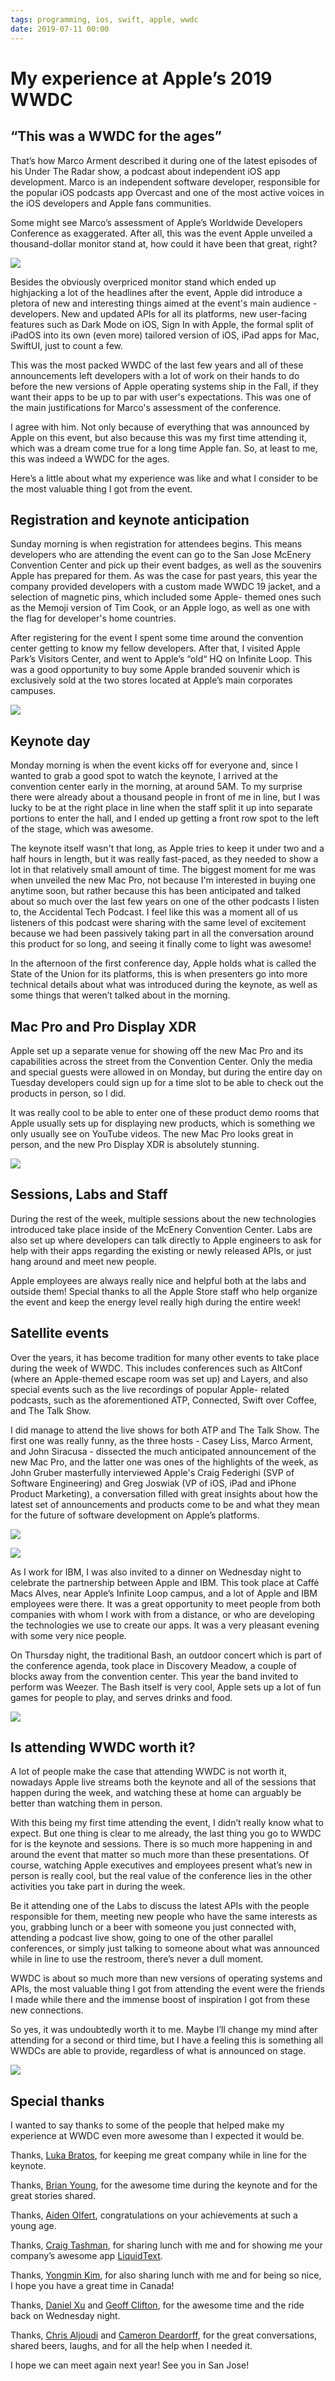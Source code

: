```yaml
---
tags: programming, ios, swift, apple, wwdc
date: 2019-07-11 00:00
---
```


# My experience at Apple’s 2019 WWDC

## “This was a WWDC for the ages”

That’s how Marco Arment described it during one of the latest episodes of his Under The Radar show, a podcast about independent iOS app development. Marco is an independent software developer, responsible for the popular iOS podcasts app Overcast and one of the most active voices in the iOS developers and Apple fans communities.

Some might see Marco’s assessment of Apple’s Worldwide Developers Conference as exaggerated. After all, this was the event Apple unveiled a thousand-dollar monitor stand at, how could it have been that great, right?

![](/images/20190711-pro-display-xdr-stand.jpg)

Besides the obviously overpriced monitor stand which ended up highjacking a lot of the headlines after the event, Apple did introduce a pletora of new and interesting things aimed at the event's main audience - developers. New and updated APIs for all its platforms, new user-facing features such as Dark Mode on iOS, Sign In with Apple, the formal split of iPadOS into its own (even more) tailored version of iOS, iPad apps for Mac, SwiftUI, just to count a few.

This was the most packed WWDC of the last few years and all of these announcements left developers with a lot of work on their hands to do before the new versions of Apple operating systems ship in the Fall, if they want their apps to be up to par with user's expectations. This was one of the main justifications for Marco's assessment of the conference.

I agree with him. Not only because of everything that was announced by Apple on this event, but also because this was my first time attending it, which was a dream come true for a long time Apple fan. So, at least to me, this was indeed a WWDC for the ages.

Here’s a little about what my experience was like and what I consider to be the most valuable thing I got from the event.

## Registration and keynote anticipation

Sunday morning is when registration for attendees begins. This means developers who are attending the event can go to the San Jose McEnery Convention Center and pick up their event badges, as well as the souvenirs Apple has prepared for them. As was the case for past years, this year the company provided developers with a custom made WWDC 19 jacket, and a selection of magnetic pins, which included some Apple- themed ones such as the Memoji version of Tim Cook, or an Apple logo, as well as one with the flag for developer's home countries.

After registering for the event I spent some time around the convention center getting to know my fellow developers. After that, I visited Apple Park’s Visitors Center, and went to Apple’s “old“ HQ on Infinite Loop. This was a good opportunity to buy some Apple branded souvenir which is exclusively sold at the two stores located at Apple’s main corporates campuses.

![](/images/20190711-convention-center.jpg)

## Keynote day

Monday morning is when the event kicks off for everyone and, since I wanted to grab a good spot to watch the keynote, I arrived at the convention center early in the morning, at around 5AM. To my surprise there were already about a thousand people in front of me in line, but I was lucky to be at the right place in line when the staff split it up into separate portions to enter the hall, and I ended up getting a front row spot to the left of the stage, which was awesome.

The keynote itself wasn't that long, as Apple tries to keep it under two and a half hours in length, but it was really fast-paced, as they needed to show a lot in that relatively small amount of time. The biggest moment for me was when unveiled the new Mac Pro, not because I'm interested in buying one anytime soon, but rather because this has been anticipated and talked about so much over the last few years on one of the other podcasts I listen to, the Accidental Tech Podcast. I feel like this was a moment all of us listeners of this podcast were sharing with the same level of excitement because we had been passively taking part in all the conversation around this product for so long, and seeing it finally come to light was awesome!

In the afternoon of the first conference day, Apple holds what is called the State of the Union for its platforms, this is when presenters go into more technical details about what was introduced during the keynote, as well as some things that weren’t talked about in the morning.

## Mac Pro and Pro Display XDR

Apple set up a separate venue for showing off the new Mac Pro and its capabilities across the street from the Convention Center. Only the media and special guests were allowed in on Monday, but during the entire day on Tuesday developers could sign up for a time slot to be able to check out the products in person, so I did.

It was really cool to be able to enter one of these product demo rooms that Apple usually sets up for displaying new products, which is something we only usually see on YouTube videos. The new Mac Pro looks great in person, and the new Pro Display XDR is absolutely stunning.

![](/images/20190711-mac-pro.jpg)

## Sessions, Labs and Staff

During the rest of the week, multiple sessions about the new technologies introduced take place inside of the McEnery Convention Center. Labs are also set up where developers can talk directly to Apple
engineers to ask for help with their apps regarding the existing or newly released APIs, or just hang around and meet new people.

Apple employees are always really nice and helpful both at the labs and outside them! Special thanks to all the Apple Store staff who help organize the event and keep the energy level really high during the entire week!

## Satellite events

Over the years, it has become tradition for many other events to take place during the week of WWDC. This includes conferences such as AltConf (where an Apple-themed escape room was set up) and Layers, and also special events such as the live recordings of popular Apple- related podcasts, such as the aforementioned ATP, Connected, Swift over Coffee, and The Talk Show.

I did manage to attend the live shows for both ATP and The Talk Show. The first one was really funny, as the three hosts - Casey Liss, Marco Arment, and John Siracusa - dissected the much anticipated announcement of the new Mac Pro, and the latter one was ones of the highlights of the week, as John Gruber masterfully interviewed Apple's Craig Federighi (SVP of Software Engineering) and Greg Joswiak (VP of iOS, iPad and iPhone Product Marketing), a conversation filled with great insights about how the latest set of announcements and products come to be and what they mean for the future of software development on Apple’s platforms.

![](/images/20190711-atp-live.jpg)

![](/images/20190711-daring-fireball.jpg)

As I work for IBM, I was also invited to a dinner on Wednesday night to celebrate the partnership between Apple and IBM. This took place at Caffé Macs Alves, near Apple’s Infinite Loop campus, and a lot of Apple and IBM employees were there. It was a great opportunity to meet people from both companies with whom I work with from a distance, or who are developing the technologies we use to create our apps. It was a very pleasant evening with some very nice people.

On Thursday night, the traditional Bash, an outdoor concert which is part of the conference agenda, took place in Discovery Meadow, a couple of blocks away from the convention center. This year the band invited to perform was Weezer. The Bash itself is very cool, Apple sets up a lot of fun games for people to play, and serves drinks and food.

![](/images/20190711-bash.jpg)

## Is attending WWDC worth it?

A lot of people make the case that attending WWDC is not worth it, nowadays Apple live streams both the keynote and all of the sessions that happen during the week, and watching these at home can arguably be better than watching them in person.

With this being my first time attending the event, I didn’t really know what to expect. But one thing is clear to me already, the last thing you go to WWDC for is the keynote and sessions. There is so much more happening in and around the event that matter so much more than these presentations. Of course, watching Apple executives and employees present what’s new in person is really cool, but the real value of the conference lies in the other activities you take part in during the week.

Be it attending one of the Labs to discuss the latest APIs with the people responsible for them, meeting new people who have the same interests as you, grabbing lunch or a beer with someone you just connected with, attending a podcast live show, going to one of the other parallel conferences, or simply just talking to someone about what was announced while in line to use the restroom, there’s never a dull moment.

WWDC is about so much more than new versions of operating systems and APIs, the most valuable thing I got from attending the event were the friends I made while there and the immense boost of inspiration I got from these new connections.

So yes, it was undoubtedly worth it to me. Maybe I’ll change my mind after attending for a second or third time, but I have a feeling this is something all WWDCs are able to provide, regardless of what is announced on stage.

![](/images/20190711-rusty-bridge-view.jpg)

## Special thanks

I wanted to say thanks to some of the people that helped make my experience at WWDC even more awesome than I expected it would be.

Thanks, [Luka Bratos](https://twitter.com/lukabratos), for keeping me great company while in line for the keynote.

Thanks, [Brian Young](https://twitter.com/BrianCYoung), for the awesome time during the keynote and for the great stories shared.

Thanks, [Aiden Olfert](https://www.linkedin.com/in/aiden-olfert-b97b10186), congratulations on your achievements at such a young age.

Thanks, [Craig Tashman](https://twitter.com/CraigTashman), for sharing lunch with me and for showing me your company’s awesome app [LiquidText](https://twitter.com/LiquidTextCorp).

Thanks, [Yongmin Kim](https://www.linkedin.com/in/ymkim0design), for also sharing lunch with me and for being so nice, I hope you have a great time in Canada!

Thanks, [Daniel Xu](https://www.linkedin.com/in/danielsxu) and [Geoff Clifton](https://www.linkedin.com/in/geoffclifton), for the awesome time and the ride back on Wednesday night.

Thanks, [Chris Aljoudi](https://twitter.com/ChrisAljoudi) and [Cameron Deardorff](https://twitter.com/camdeardorff), for the great conversations, shared beers, laughs, and for all the help when I needed it.

I hope we can meet again next year! See you in San Jose!
